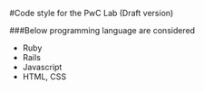 #Code style for the PwC Lab (Draft version)

###Below programming language are considered

 - Ruby
 - Rails
 - Javascript
 - HTML, CSS

